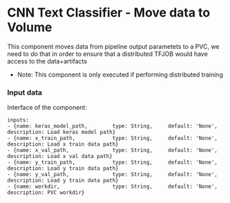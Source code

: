 # CNN Text Classifier - Move data to Volume

This component moves data from pipeline output parametets to a PVC, we need to do that in order to ensure that a distributed TFJOB would have access to the data+artifacts
- Note: This component is only executed if performing distributed training
### Input data
Interface of the component:
```
inputs:
- {name: keras_model_path,        type: String,     default: 'None',    description: Load keras model path}
- {name: x_train_path,            type: String,     default: 'None',    description: Load x train data path}
- {name: x_val_path,              type: String,     default: 'None',    description: Load x val data path}
- {name: y_train_path,            type: String,     default: 'None',     description: Load y train data path}
- {name: y_val_path,              type: String,     default: 'None',    description: Load y train data path}
- {name: workdir,                 type: String,     default: 'None',    description: PVC workdir}
```
